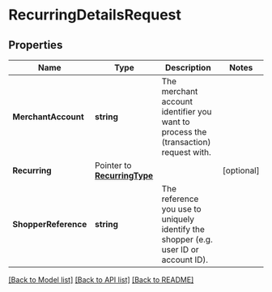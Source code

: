 # RecurringDetailsRequest

## Properties

Name | Type | Description | Notes
------------ | ------------- | ------------- | -------------
**MerchantAccount** | **string** | The merchant account identifier you want to process the (transaction) request with. | 
**Recurring** |  Pointer to [**RecurringType**](Recurring.md) |  | [optional] 
**ShopperReference** | **string** | The reference you use to uniquely identify the shopper (e.g. user ID or account ID). | 

[[Back to Model list]](../README.md#documentation-for-models) [[Back to API list]](../README.md#documentation-for-api-endpoints) [[Back to README]](../README.md)


